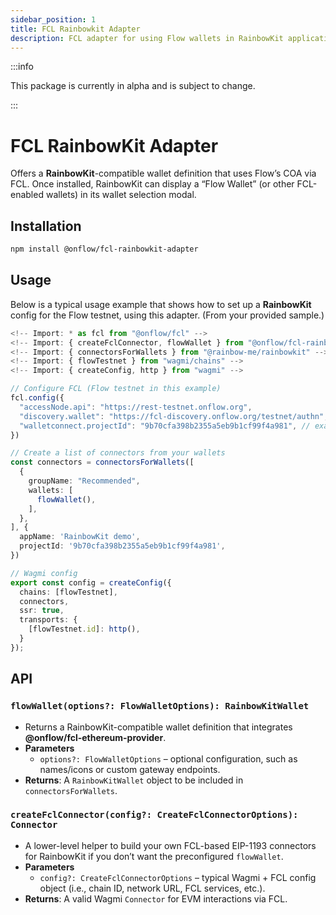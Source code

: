 ```yaml
---
sidebar_position: 1
title: FCL Rainbowkit Adapter
description: FCL adapter for using Flow wallets in RainbowKit applications.
---
```


:::info

This package is currently in alpha and is subject to change.

:::

# FCL RainbowKit Adapter

Offers a **RainbowKit**-compatible wallet definition that uses Flow’s COA via FCL. Once installed, RainbowKit can display a “Flow Wallet” (or other FCL-enabled wallets) in its wallet selection modal.

## Installation

```bash
npm install @onflow/fcl-rainbowkit-adapter
```

## Usage

Below is a typical usage example that shows how to set up a **RainbowKit** config for the Flow testnet, using this adapter. (From your provided sample.)

```ts
<!-- Import: * as fcl from "@onflow/fcl" -->
<!-- Import: { createFclConnector, flowWallet } from "@onflow/fcl-rainbowkit-adapter" -->
<!-- Import: { connectorsForWallets } from "@rainbow-me/rainbowkit" -->
<!-- Import: { flowTestnet } from "wagmi/chains" -->
<!-- Import: { createConfig, http } from "wagmi" -->

// Configure FCL (Flow testnet in this example)
fcl.config({
  "accessNode.api": "https://rest-testnet.onflow.org",
  "discovery.wallet": "https://fcl-discovery.onflow.org/testnet/authn",
  "walletconnect.projectId": "9b70cfa398b2355a5eb9b1cf99f4a981", // example WC projectId
})

// Create a list of connectors from your wallets
const connectors = connectorsForWallets([
  {
    groupName: "Recommended",
    wallets: [
      flowWallet(),
    ],
  },
], {
  appName: 'RainbowKit demo',
  projectId: '9b70cfa398b2355a5eb9b1cf99f4a981',
})

// Wagmi config
export const config = createConfig({
  chains: [flowTestnet],
  connectors,
  ssr: true,
  transports: {
    [flowTestnet.id]: http(),
  }
});
```

## API

### `flowWallet(options?: FlowWalletOptions): RainbowKitWallet`

- Returns a RainbowKit-compatible wallet definition that integrates **@onflow/fcl-ethereum-provider**.
- **Parameters**
    - `options?: FlowWalletOptions` – optional configuration, such as names/icons or custom gateway endpoints.
- **Returns**: A `RainbowKitWallet` object to be included in `connectorsForWallets`.

### `createFclConnector(config?: CreateFclConnectorOptions): Connector`

- A lower-level helper to build your own FCL-based EIP-1193 connectors for RainbowKit if you don’t want the preconfigured `flowWallet`.
- **Parameters**
    - `config?: CreateFclConnectorOptions` – typical Wagmi + FCL config object (i.e., chain ID, network URL, FCL services, etc.).
- **Returns**: A valid Wagmi `Connector` for EVM interactions via FCL.